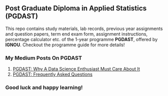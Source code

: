 ## Post Graduate Diploma in Applied Statistics (PGDAST)

This repo contains study materials, lab records, previous year assignments and question papers, term end exam form, assignment instructions, percentage calculator etc. of the 1-year programme **PGDAST**, offered by **IGNOU**. Checkout the programme guide for more details!

### My Medium Posts On PGDAST
1. [PGDAST: Why A Data Science Enthusiast Must Care About It](https://medium.com/@akshaychandra21/db44bb8bd4e8)
2. [PGDAST: Frequently Asked Questions](https://medium.com/@akshaychandra21/c5be9cdb578b)

### Good luck and happy learning!